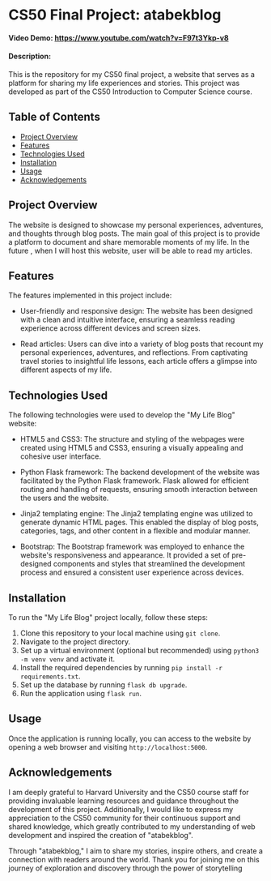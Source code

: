 # CS50 Final Project: atabekblog

#### Video Demo:  <https://www.youtube.com/watch?v=F97t3Ykp-v8>
#### Description:

This is the repository for my CS50 final project, a website that serves as a platform for sharing my life experiences and stories. This project was developed as part of the CS50 Introduction to Computer Science course.

## Table of Contents

- [Project Overview](#project-overview)
- [Features](#features)
- [Technologies Used](#technologies-used)
- [Installation](#installation)
- [Usage](#usage)
- [Acknowledgements](#acknowledgements)

## Project Overview

The website is designed to showcase my personal experiences, adventures, and thoughts through blog posts. The main goal of this project is to provide a platform to document and share memorable moments of my life. In the future , when I will host this website, user will be able to read my articles.

## Features

The features implemented in this project include:

- User-friendly and responsive design: The website has been designed with a clean and intuitive interface, ensuring a seamless reading experience across different devices and screen sizes.

- Read articles: Users can dive into a variety of blog posts that recount my personal experiences, adventures, and reflections. From captivating travel stories to insightful life lessons, each article offers a glimpse into different aspects of my life.

## Technologies Used

The following technologies were used to develop the "My Life Blog" website:

- HTML5 and CSS3: The structure and styling of the webpages were created using HTML5 and CSS3, ensuring a visually appealing and cohesive user interface.

- Python Flask framework: The backend development of the website was facilitated by the Python Flask framework. Flask allowed for efficient routing and handling of requests, ensuring smooth interaction between the users and the website.

- Jinja2 templating engine: The Jinja2 templating engine was utilized to generate dynamic HTML pages. This enabled the display of blog posts, categories, tags, and other content in a flexible and modular manner.

- Bootstrap: The Bootstrap framework was employed to enhance the website's responsiveness and appearance. It provided a set of pre-designed components and styles that streamlined the development process and ensured a consistent user experience across devices.

## Installation

To run the "My Life Blog" project locally, follow these steps:

1. Clone this repository to your local machine using `git clone`.
2. Navigate to the project directory.
3. Set up a virtual environment (optional but recommended) using `python3 -m venv venv` and activate it.
4. Install the required dependencies by running `pip install -r requirements.txt`.
5. Set up the database by running `flask db upgrade`.
6. Run the application using `flask run`.

## Usage

Once the application is running locally, you can access to the website by opening a web browser and visiting `http://localhost:5000`.

## Acknowledgements

I am deeply grateful to Harvard University and the CS50 course staff for providing invaluable learning resources and guidance throughout the development of this project. Additionally, I would like to express my appreciation to the CS50 community for their continuous support and shared knowledge, which greatly contributed to my understanding of web development and inspired the creation of "atabekblog".

Through "atabekblog," I aim to share my stories, inspire others, and create a connection with readers around the world. Thank you for joining me on this journey of exploration and discovery through the power of storytelling